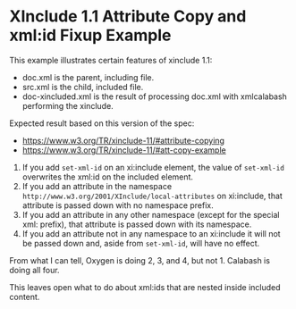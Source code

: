 # XInclude 1.1 Attribute Copy and xml:id Fixup Example

This example illustrates certain features of xinclude 1.1:

* doc.xml is the parent, including file.
* src.xml is the child, included file.
* doc-xincluded.xml is the result of processing doc.xml with xmlcalabash performing the xinclude.

Expected result based on this version of the spec:

* https://www.w3.org/TR/xinclude-11/#attribute-copying
* https://www.w3.org/TR/xinclude-11/#att-copy-example

1. If you add `set-xml-id` on an xi:include element, the value of `set-xml-id` overwrites the xml:id on the included element.
2. If you add an attribute in the namespace `http://www.w3.org/2001/XInclude/local-attributes` on xi:include, that attribute is passed down with no namespace prefix.
3. If you add an attribute in any other namespace (except for the special xml: prefix), that attribute is passed down with its namespace. 
4. If you add an attribute not in any namespace to an xi:include it will not be passed down and, aside from `set-xml-id`, will have no effect. 

From what I can tell, Oxygen is doing 2, 3, and 4, but not 1. Calabash is doing all four. 

This leaves open what to do about xml:ids that are nested inside included content. 
